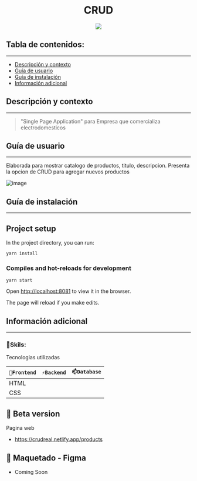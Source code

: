 
<h1 align="center">CRUD</h1>
<p align="center"><img src="https://user-images.githubusercontent.com/81504385/157373412-4540e121-6a09-4f33-b0ad-1471b1f28b2b.png"/></p> 

## Tabla de contenidos:
---

- [Descripción y contexto](#descripción-y-contexto)
- [Guía de usuario](#guía-de-usuario)
- [Guía de instalación](#guía-de-instalación)
- [Información adicional](#información-adicional)


## Descripción y contexto
---

> "Single Page Application" para Empresa que comercializa electrodomesticos

## Guía de usuario
---
Elaborada para mostrar catalogo de productos, titulo, descripcion. Presenta la opcion de CRUD para agregar nuevos productos

![image](https://user-images.githubusercontent.com/81504385/157373809-fb624a4a-b9f8-4464-a0c8-64b2a439945d.png)

 	
## Guía de instalación
---
## Project setup

In the project directory, you can run:

```
yarn install
```

### Compiles and hot-reloads for development

```
yarn start
```

Open [http://localhost:8081](http://localhost:8081) to view it in the browser.

The page will reload if you make edits.


## Información adicional
---
### 🔭Skils:
Tecnologias utilizadas

| `🔭Frontend` | `⚡Backend` | `📫Database` |
| ------ | ------ | ------ | 
| HTML | |  |
| CSS |  |  |


## 🌱 Beta version
Pagina web
<ul>
<li> <a href="https://crudreal.netlify.app/products" target="_blank">https://crudreal.netlify.app/products</a> </li>
</ul>

## 🎨 Maquetado - Figma
<ul>
<li> Coming Soon </li>
</ul>



